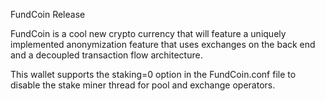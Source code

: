 FundCoin  Release

FundCoin is a cool new crypto currency that will feature a uniquely implemented anonymization feature that uses exchanges on the back end and a decoupled transaction flow architecture.

This wallet supports the staking=0 option in the FundCoin.conf file to disable the stake miner thread for pool and exchange operators.

